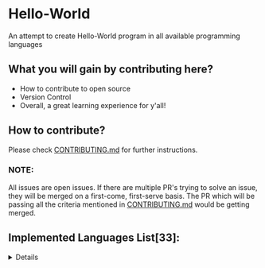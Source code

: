 # Hello-World
An attempt to create Hello-World program in all available programming languages

## What you will gain by contributing here?

- How to contribute to open source
- Version Control
- Overall, a great learning experience for y'all!

## How to contribute?

Please check [CONTRIBUTING.md](./CONTRIBUTING.md) for further instructions.

### NOTE:

All issues are open issues. If there are multiple PR's trying to solve an issue, they will be merged on a first-come, first-serve basis. The PR which will be passing all the criteria mentioned in [CONTRIBUTING.md](./CONTRIBUTING.md) would be getting merged.

## Implemented Languages List[33]:
<details>
- [Assembly](https://github.com/rustiever/Hello-World/blob/main/hello_world.asm)

- [Bash](https://github.com/rustiever/Hello-World/blob/main/hello_world.sh)

- [Brainfuck](https://github.com/rustiever/Hello-World/blob/main/hello_world.bf)

- [C#](https://github.com/rustiever/Hello-World/blob/main/hello_world.cs)

- [C++](https://github.com/rustiever/Hello-World/blob/main/hello_world.cpp)

- [C](https://github.com/rustiever/Hello-World/blob/main/hello_world.c)

- [Clojure](https://github.com/rustiever/Hello-World/blob/main/hello_world.clj)

- [Dart](https://github.com/rustiever/Hello-World/blob/main/hello_world.dart)

- [Fortran](https://github.com/rustiever/Hello-World/blob/main/hello_world.f)

- [Go](https://github.com/rustiever/Hello-World/blob/main/hello_world.go)

- [Haskell](https://github.com/rustiever/Hello-World/blob/main/hello_world.hs)

- [J#](https://github.com/rustiever/Hello-World/blob/main/hello_world.jsl)

- [JavaScript](https://github.com/rustiever/Hello-World/blob/main/hello_world.js)

- [Java](https://github.com/rustiever/Hello-World/blob/main/hello_world.java)

- [Julia](https://github.com/rustiever/Hello-World/blob/main/hello_world.jl)

- [Kotlin](https://github.com/rustiever/Hello-World/blob/main/hello_world.kt)

- [Lua](https://github.com/rustiever/Hello-World/blob/main/hello_world.lua)

- [Malbolge](https://github.com/rustiever/Hello-World/blob/main/hello_world.mal)

- [Objective-C](https://github.com/rustiever/Hello-World/blob/main/hello_world.m)

- [Ocaml](https://github.com/rustiever/Hello-World/blob/main/hello_world.ml)

- [PHP](https://github.com/rustiever/Hello-World/blob/main/hello_world.php)

- [PL/SQL](https://github.com/rustiever/Hello-World/blob/main/hello_world.sql)

- [Perl](https://github.com/rustiever/Hello-World/blob/main/hello_world.pl)

- [Python](https://github.com/rustiever/Hello-World/blob/main/hello_world.py)

- [R](https://github.com/rustiever/Hello-World/blob/main/hello_world.R) 

- [Ruby](https://github.com/rustiever/Hello-World/blob/main/hello_world.rb)

- [Rust](https://github.com/rustiever/Hello-World/blob/main/hello_world.rs)

- [Scala](https://github.com/rustiever/Hello-World/blob/main/hello_world.scala)

- [Swift](https://github.com/rustiever/Hello-World/blob/main/hello_world.swift)

- [Typescript](https://github.com/rustiever/Hello-World/blob/main/hello_world.ts)

- [V](https://github.com/rustiever/Hello-World/blob/main/hello_world.v)

- [Verilog HDL](https://github.com/rustiever/Hello-World/blob/main/hello_world.vhd)

- [Whitespace](https://github.com/rustiever/Hello-World/blob/main/hello_world.ws)

- [XQuery](https://github.com/rustiever/Hello-World/blob/main/hello_world.xquery)
</details>
